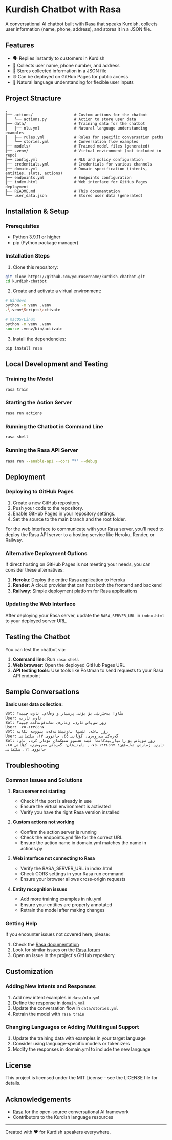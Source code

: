 # Kurdish Chatbot with Rasa

A conversational AI chatbot built with Rasa that speaks Kurdish, collects user information (name, phone, address), and stores it in a JSON file.

## Features

- 🗣️ Replies instantly to customers in Kurdish
- 📝 Collects user name, phone number, and address
- 💾 Stores collected information in a JSON file
- 🌐 Can be deployed on GitHub Pages for public access
- 🧠 Natural language understanding for flexible user inputs

## Project Structure

```
.
├── actions/                  # Custom actions for the chatbot
│   └── actions.py            # Action to store user data
├── data/                     # Training data for the chatbot
│   ├── nlu.yml               # Natural language understanding examples
│   ├── rules.yml             # Rules for specific conversation paths
│   └── stories.yml           # Conversation flow examples
├── models/                   # Trained model files (generated)
├── .venv/                    # Virtual environment (not included in repo)
├── config.yml                # NLU and policy configuration
├── credentials.yml           # Credentials for various channels
├── domain.yml                # Domain specification (intents, entities, slots, actions)
├── endpoints.yml             # Endpoints configuration
├── index.html                # Web interface for GitHub Pages deployment
├── README.md                 # This documentation
└── user_data.json            # Stored user data (generated)
```

## Installation & Setup

### Prerequisites

- Python 3.9.11 or higher
- pip (Python package manager)

### Installation Steps

1. Clone this repository:

```bash
git clone https://github.com/yourusername/kurdish-chatbot.git
cd kurdish-chatbot
```

2. Create and activate a virtual environment:

```bash
# Windows
python -m venv .venv
.\.venv\Scripts\activate

# macOS/Linux
python -m venv .venv
source .venv/bin/activate
```

3. Install the dependencies:

```bash
pip install rasa
```

## Local Development and Testing

### Training the Model

```bash
rasa train
```

### Starting the Action Server

```bash
rasa run actions
```

### Running the Chatbot in Command Line

```bash
rasa shell
```

### Running the Rasa API Server

```bash
rasa run --enable-api --cors "*" --debug
```

## Deployment

### Deploying to GitHub Pages

1. Create a new GitHub repository.
2. Push your code to the repository.
3. Enable GitHub Pages in your repository settings.
4. Set the source to the main branch and the root folder.

For the web interface to communicate with your Rasa server, you'll need to deploy the Rasa API server to a hosting service like Heroku, Render, or Railway.

### Alternative Deployment Options

If direct hosting on GitHub Pages is not meeting your needs, you can consider these alternatives:

1. **Heroku**: Deploy the entire Rasa application to Heroku
2. **Render**: A cloud provider that can host both the frontend and backend
3. **Railway**: Simple deployment platform for Rasa applications

### Updating the Web Interface

After deploying your Rasa server, update the `RASA_SERVER_URL` in `index.html` to your deployed server URL.

## Testing the Chatbot

You can test the chatbot via:

1. **Command line**: Run `rasa shell`
2. **Web browser**: Open the deployed GitHub Pages URL
3. **API testing tools**: Use tools like Postman to send requests to your Rasa API endpoint

## Sample Conversations

**Basic user data collection:**

```
Bot: سڵاو! بەخێربێی بۆ بۆتی پرسیار و وەڵام. ناوت چییە؟
User: ناوم ئاریە
Bot: زۆر سوپاس ئاری. ژمارەی تەلەفۆنەکەت چییە؟
User: ٠٧٥٠١٢٣٤٥٦٧
Bot: زۆر باشە. ئێستا ناونیشانەکەت بنووسە تکایە
User: گەڕەکی سەروەری، کۆڵانی ٤٥، خانووی ١٢، سلێمانی
Bot: زۆر سوپاس بۆ زانیارییەکانت! ئێمە هەموو شتێکمان تۆمار کرد. ناو: ئاری, ژمارەی تەلەفۆن: ٠٧٥٠١٢٣٤٥٦٧, ناونیشان: گەڕەکی سەروەری، کۆڵانی ٤٥، خانووی ١٢، سلێمانی
```

## Troubleshooting

### Common Issues and Solutions

1. **Rasa server not starting**

   - Check if the port is already in use
   - Ensure the virtual environment is activated
   - Verify you have the right Rasa version installed

2. **Custom actions not working**

   - Confirm the action server is running
   - Check the endpoints.yml file for the correct URL
   - Ensure the action name in domain.yml matches the name in actions.py

3. **Web interface not connecting to Rasa**

   - Verify the RASA_SERVER_URL in index.html
   - Check CORS settings in your Rasa run command
   - Ensure your browser allows cross-origin requests

4. **Entity recognition issues**
   - Add more training examples in nlu.yml
   - Ensure your entities are properly annotated
   - Retrain the model after making changes

### Getting Help

If you encounter issues not covered here, please:

1. Check the [Rasa documentation](https://rasa.com/docs/)
2. Look for similar issues on the [Rasa forum](https://forum.rasa.com/)
3. Open an issue in the project's GitHub repository

## Customization

### Adding New Intents and Responses

1. Add new intent examples in `data/nlu.yml`
2. Define the response in `domain.yml`
3. Update the conversation flow in `data/stories.yml`
4. Retrain the model with `rasa train`

### Changing Languages or Adding Multilingual Support

1. Update the training data with examples in your target language
2. Consider using language-specific models or tokenizers
3. Modify the responses in domain.yml to include the new language

## License

This project is licensed under the MIT License - see the LICENSE file for details.

## Acknowledgements

- [Rasa](https://rasa.com/) for the open-source conversational AI framework
- Contributors to the Kurdish language resources

---

Created with ❤️ for Kurdish speakers everywhere.
